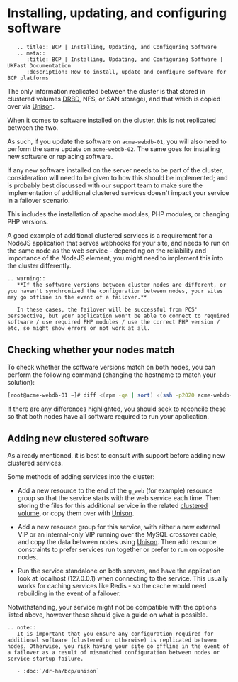 # Installing, updating, and configuring software

```eval_rst
   .. title:: BCP | Installing, Updating, and Configuring Software
   .. meta::
      :title: BCP | Installing, Updating, and Configuring Software | UKFast Documentation
      :description: How to install, update and configure software for BCP platforms
```

The only information replicated between the cluster is that stored in clustered volumes [DRBD](drbd), NFS, or SAN storage), and that which is copied over via [Unison](unison).

When it comes to software installed on the cluster, this is not replicated between the two.

As such, if you update the software on `acme-webdb-01`, you will also need to perform the same update on `acme-webdb-02`. The same goes for installing new software or replacing software.

If any new software installed on the server needs to be part of the cluster, consideration will need to be given to how this should be implemented; and is probably best discussed with our support team to make sure the implementation of additional clustered services doesn't impact your service in a failover scenario.

This includes the installation of apache modules, PHP modules, or changing PHP versions.

A good example of additional clustered services is a requirement for a NodeJS application that serves webhooks for your site, and needs to run on the same node as the web service - depending on the reliability and importance of the NodeJS element, you might need to implement this into the cluster differently.

```eval_rst
.. warning::
   **If the software versions between cluster nodes are different, or you haven't synchronized the configuration between nodes, your sites may go offline in the event of a failover.**

   In these cases, the failover will be successful from PCS' perspective, but your application won't be able to connect to required software / use required PHP modules / use the correct PHP version / etc, so might show errors or not work at all.
```

## Checking whether your nodes match

To check whether the software versions match on both nodes, you can perform the following command (changing the hostname to match your solution):

```bash
[root@acme-webdb-01 ~]# diff <(rpm -qa | sort) <(ssh -p2020 acme-webdb-02 "rpm -qa | sort")
```

If there are any differences highlighted, you should seek to reconcile these so that both nodes have all software required to run your application.

## Adding new clustered software

As already mentioned, it is best to consult with support before adding new clustered services.

Some methods of adding services into the cluster:

- Add a new resource to the end of the `g_web` (for example) resource group so that the service starts with the web service each time. Then storing the files for this additional service in the related [clustered volume](drbd), or copy them over with [Unison](unison).

- Add a new resource group for this service, with either a new external VIP or an internal-only VIP running over the MySQL crossover cable, and copy the data between nodes using [Unison](unison). Then add resource constraints to prefer services run together or prefer to run on opposite nodes.

- Run the service standalone on both servers, and have the application look at localhost (127.0.0.1) when connecting to the service. This usually works for caching services like Redis - so the cache would need rebuilding in the event of a failover.

Notwithstanding, your service might not be compatible with the options listed above, however these should give a guide on what is possible.

```eval_rst
.. note::
   It is important that you ensure any configuration required for additional software (clustered or otherwise) is replicated between nodes. Otherwise, you risk having your site go offline in the event of a failover as a result of mismatched configuration between nodes or service startup failure.

   - :doc:`/dr-ha/bcp/unison`

```

